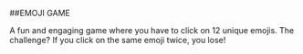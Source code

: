 ##EMOJI GAME

A fun and engaging game where you have to click on 12 unique emojis. The challenge? If you click on the same emoji twice, you lose!

